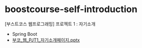 # boostcourse-self-introduction
[부스트코스 웹프로그래밍] 프로젝트 1 : 자기소개
* Spring Boot
* [부코_웹_PJT1_자기소개페이지.pptx](https://docs.google.com/presentation/d/1Q0qZO7mEh5VFcm2riFsP0XViNaKUP7Bj5NCjiia3hyo/edit?usp=sharing)
